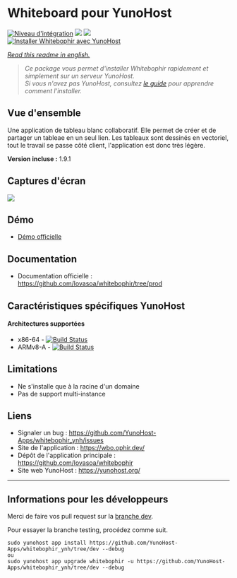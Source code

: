 # Whiteboard pour YunoHost

[![Niveau d'intégration](https://dash.yunohost.org/integration/whitebophir.svg)](https://dash.yunohost.org/appci/app/whitebophir) ![](https://ci-apps.yunohost.org/ci/badges/whitebophir.status.svg) ![](https://ci-apps.yunohost.org/ci/badges/whitebophir.maintain.svg)  
[![Installer Whitebophir avec YunoHost](https://install-app.yunohost.org/install-with-yunohost.png)](https://install-app.yunohost.org/?app=whitebophir)

*[Read this readme in english.](./README.md)* 

> *Ce package vous permet d'installer Whitebophir rapidement et simplement sur un serveur YunoHost.  
Si vous n'avez pas YunoHost, consultez [le guide](https://yunohost.org/#/install) pour apprendre comment l'installer.*

## Vue d'ensemble

Une application de tableau blanc collaboratif. Elle permet de créer et de partager un tableae en un seul lien. Les tableaux sont dessinés en vectoriel, tout le travail se passe côté client, l'application est donc très légère. 

**Version incluse :** 1.9.1

## Captures d'écran

![](https://user-images.githubusercontent.com/552629/59885574-06e02b80-93bc-11e9-9150-0670a1c5d4f3.png)

## Démo

* [Démo officielle](wbo.bophir.dev)

## Documentation

 * Documentation officielle : https://github.com/lovasoa/whitebophir/tree/prod

## Caractéristiques spécifiques YunoHost
#### Architectures supportées

* x86-64 - [![Build Status](https://ci-apps.yunohost.org/ci/logs/whitebophir%20%28Apps%29.svg)](https://ci-apps.yunohost.org/ci/apps/whitebophir/)
* ARMv8-A - [![Build Status](https://ci-apps-arm.yunohost.org/ci/logs/whitebophir%20%28Apps%29.svg)](https://ci-apps-arm.yunohost.org/ci/apps/whitebophir/)

## Limitations

* Ne s'installe que à la racine d'un domaine
* Pas de support multi-instance

## Liens

 * Signaler un bug : https://github.com/YunoHost-Apps/whitebophir_ynh/issues
 * Site de l'application : https://wbo.ophir.dev/
 * Dépôt de l'application principale : https://github.com/lovasoa/whitebophir
 * Site web YunoHost : https://yunohost.org/

---

## Informations pour les développeurs

Merci de faire vos pull request sur la [branche dev](https://github.com/YunoHost-Apps/whitebophir_ynh/tree/dev).

Pour essayer la branche testing, procédez comme suit.
```
sudo yunohost app install https://github.com/YunoHost-Apps/whitebophir_ynh/tree/dev --debug
ou
sudo yunohost app upgrade whitebophir -u https://github.com/YunoHost-Apps/whitebophir_ynh/tree/dev --debug
```

